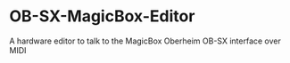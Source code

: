 # OB-SX-MagicBox-Editor
A hardware editor to talk to the MagicBox Oberheim OB-SX interface over MIDI
